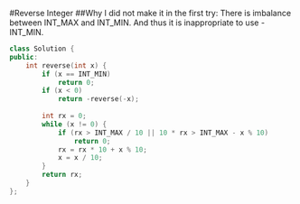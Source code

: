 #Reverse Integer
##Why I did not make it in the first try:
There is imbalance between INT_MAX and INT_MIN. And thus it is inappropriate to use -INT_MIN.

```C++
class Solution {
public:
    int reverse(int x) {
        if (x == INT_MIN)
            return 0;
        if (x < 0)
            return -reverse(-x);
        
        int rx = 0;
        while (x != 0) {
            if (rx > INT_MAX / 10 || 10 * rx > INT_MAX - x % 10)
                return 0;
            rx = rx * 10 + x % 10;
            x = x / 10;
        }
        return rx;
    }
};
```
